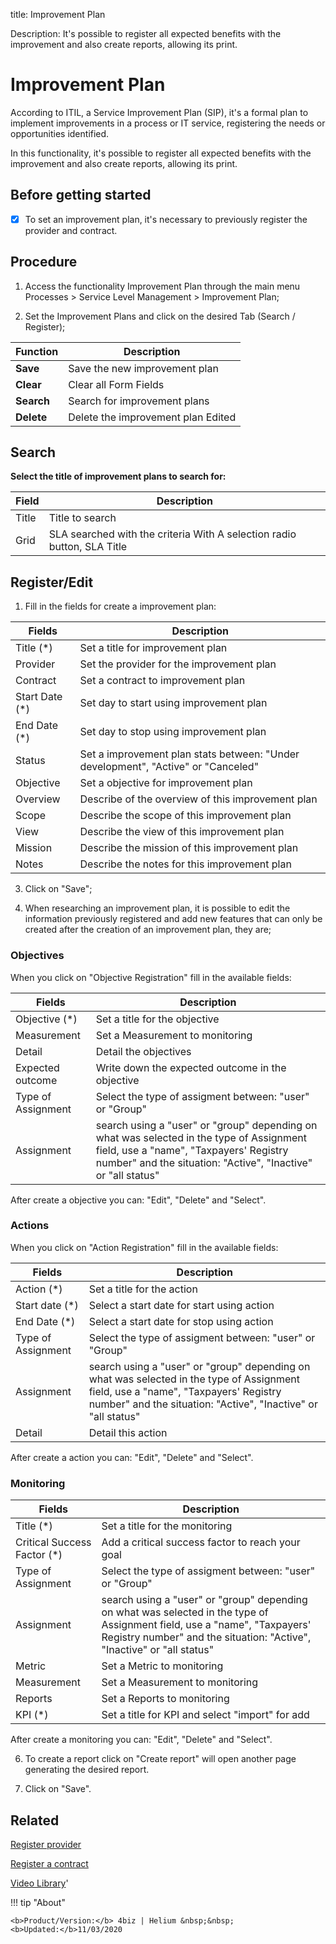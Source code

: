 title: Improvement Plan

Description: It's possible to register all expected benefits with the improvement and also create reports, allowing its print.

# Improvement Plan

According to ITIL, a Service Improvement Plan (SIP), it's a formal plan to implement improvements in a process or IT service, registering the needs or opportunities identified.

In this functionality, it's possible to register all expected benefits with the improvement and also create reports, allowing its print.


Before getting started
--------------------------

- [x] To set an improvement plan, it's necessary to previously register the provider
and contract.

## Procedure

1.  Access the functionality Improvement Plan through the main menu Processes \>
    Service Level Management \> Improvement Plan;

2.  Set the Improvement Plans and click on the desired Tab (Search / Register);

|Function|Description|
|-|-|
|**Save**| Save the new improvement plan|
|**Clear**| Clear all Form Fields|
|**Search**|Search for improvement plans|
|**Delete**|Delete the improvement plan Edited|

## Search

**Select the title of improvement plans to search for:**

|Field|Description|
|-|-|
|Title|Title to search|
|Grid| SLA searched with the criteria With A selection radio button, SLA Title|

## Register/Edit

1.  Fill in the fields for create a improvement plan:

|Fields|Description|
|-|-|
|Title (\*)|Set a title for improvement plan|
|Provider|Set the provider for the improvement plan|
|Contract|Set a contract to improvement plan|
|Start Date (\*)|Set day to start using improvement plan|
|End Date (\*)|Set day to stop using improvement plan|
|Status|Set a improvement plan stats between: "Under development", "Active" or "Canceled"|
|Objective|Set a objective for improvement plan|
|Overview|Describe of the overview of this improvement plan|
|Scope|Describe the scope of this improvement plan|
|View|Describe the view of this improvement plan|
|Mission|Describe the mission of this improvement plan|
|Notes|Describe the notes for this improvement plan|

3.  Click on "Save";

4. When researching an improvement plan, it is possible to edit the information previously registered and add new features that can only be created after the creation of an improvement plan, they are;

### Objectives

When you click on "Objective Registration" fill in the available fields:

|Fields|Description|
|-|-|
|Objective (\*)|Set a title for the objective|
|Measurement|Set a Measurement to monitoring|
|Detail|Detail the objectives|
|Expected outcome|Write down the expected outcome in the objective|
|Type of Assignment|Select the type of assigment between: "user" or "Group"|
|Assignment|search using a "user" or "group" depending on what was selected in the type of Assignment field, use a "name", "Taxpayers' Registry number" and the situation: "Active", "Inactive" or "all status"|

After create a objective you can: "Edit", "Delete" and "Select".

### Actions

When you click on "Action Registration" fill in the available fields:

|Fields|Description|
|-|-|
|Action (\*)|Set a title for the action|
|Start date (\*)|Select a start date for start using action|
|End Date (\*)|Select a start date for stop using action|
|Type of Assignment|Select the type of assigment between: "user" or "Group"|
|Assignment|search using a "user" or "group" depending on what was selected in the type of Assignment field, use a "name", "Taxpayers' Registry number" and the situation: "Active", "Inactive" or "all status"|
|Detail|Detail this action|

After create a action you can: "Edit", "Delete" and "Select".

### Monitoring

|Fields|Description|
|-|-|
|Title (\*)|Set a title for the monitoring|
|Critical Success Factor (\*)|Add a critical success factor to reach your goal|
|Type of Assignment|Select the type of assigment between: "user" or "Group"|
|Assignment|search using a "user" or "group" depending on what was selected in the type of Assignment field, use a "name", "Taxpayers' Registry number" and the situation: "Active", "Inactive" or "all status"|
|Metric|Set a Metric to monitoring|
|Measurement|Set a Measurement to monitoring|
|Reports|Set a Reports to monitoring|
|KPI (\*)|Set a title for KPI and select "import" for add|

After create a monitoring you can: "Edit", "Delete" and "Select".

6. To create a report click on "Create report" will open another page generating the desired report.

7.  Click on "Save".

Related
-----------

[Register provider](/en-us/4biz-helium/processes/portfolio-and-catalog/configuration/register-provider.html)

[Register a contract](/en-us/4biz-helium/additional-features/contract-management/use/register-contract.html)

<i class='fa fa-youtube-play  fa-2x' style='color:#97ce17;vertical-align: middle;'> </i> [Video Library](https://www.youtube.com/playlist?list=PLB5qK2uzf2RNz3E16sjg5mfdugX2Ia9jZ)'

!!! tip "About"

    <b>Product/Version:</b> 4biz | Helium &nbsp;&nbsp;
    <b>Updated:</b>11/03/2020

